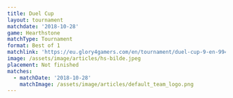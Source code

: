 ```yaml
---
title: Duel Cup
layout: tournament
matchdate: '2018-10-28'
game: Hearthstone
matchType: Tournament
format: Best of 1
matchlink: 'https://eu.glory4gamers.com/en/tournament/duel-cup-9-en-99451/match'
image: /assets/image/articles/hs-bilde.jpeg
placement: Not finished
matches:
  - matchDate: '2018-10-28'
    matchImage: /assets/image/articles/default_team_logo.png
---
```


